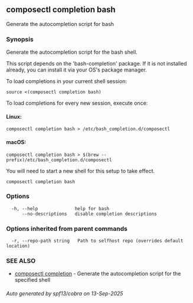 ## composectl completion bash

Generate the autocompletion script for bash

### Synopsis

Generate the autocompletion script for the bash shell.

This script depends on the 'bash-completion' package.
If it is not installed already, you can install it via your OS's package manager.

To load completions in your current shell session:

	source <(composectl completion bash)

To load completions for every new session, execute once:

#### Linux:

	composectl completion bash > /etc/bash_completion.d/composectl

#### macOS:

	composectl completion bash > $(brew --prefix)/etc/bash_completion.d/composectl

You will need to start a new shell for this setup to take effect.


```
composectl completion bash
```

### Options

```
  -h, --help              help for bash
      --no-descriptions   disable completion descriptions
```

### Options inherited from parent commands

```
  -r, --repo-path string   Path to selfhost repo (overrides default location)
```

### SEE ALSO

* [composectl completion](composectl_completion.md)	 - Generate the autocompletion script for the specified shell

###### Auto generated by spf13/cobra on 13-Sep-2025
